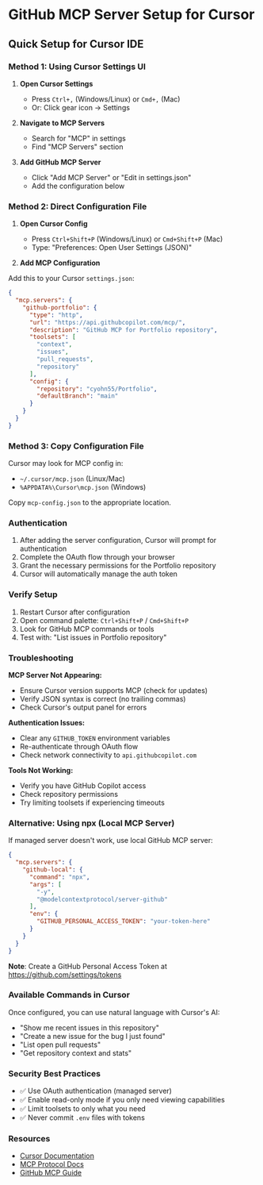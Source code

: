 # GitHub MCP Server Setup for Cursor

## Quick Setup for Cursor IDE

### Method 1: Using Cursor Settings UI

1. **Open Cursor Settings**
   - Press `Ctrl+,` (Windows/Linux) or `Cmd+,` (Mac)
   - Or: Click gear icon → Settings

2. **Navigate to MCP Servers**
   - Search for "MCP" in settings
   - Find "MCP Servers" section

3. **Add GitHub MCP Server**
   - Click "Add MCP Server" or "Edit in settings.json"
   - Add the configuration below

### Method 2: Direct Configuration File

1. **Open Cursor Config**
   - Press `Ctrl+Shift+P` (Windows/Linux) or `Cmd+Shift+P` (Mac)
   - Type: "Preferences: Open User Settings (JSON)"

2. **Add MCP Configuration**

Add this to your Cursor `settings.json`:

```json
{
  "mcp.servers": {
    "github-portfolio": {
      "type": "http",
      "url": "https://api.githubcopilot.com/mcp/",
      "description": "GitHub MCP for Portfolio repository",
      "toolsets": [
        "context",
        "issues",
        "pull_requests",
        "repository"
      ],
      "config": {
        "repository": "cyohn55/Portfolio",
        "defaultBranch": "main"
      }
    }
  }
}
```

### Method 3: Copy Configuration File

Cursor may look for MCP config in:
- `~/.cursor/mcp.json` (Linux/Mac)
- `%APPDATA%\Cursor\mcp.json` (Windows)

Copy `mcp-config.json` to the appropriate location.

### Authentication

1. After adding the server configuration, Cursor will prompt for authentication
2. Complete the OAuth flow through your browser
3. Grant the necessary permissions for the Portfolio repository
4. Cursor will automatically manage the auth token

### Verify Setup

1. Restart Cursor after configuration
2. Open command palette: `Ctrl+Shift+P` / `Cmd+Shift+P`
3. Look for GitHub MCP commands or tools
4. Test with: "List issues in Portfolio repository"

### Troubleshooting

**MCP Server Not Appearing:**
- Ensure Cursor version supports MCP (check for updates)
- Verify JSON syntax is correct (no trailing commas)
- Check Cursor's output panel for errors

**Authentication Issues:**
- Clear any `GITHUB_TOKEN` environment variables
- Re-authenticate through OAuth flow
- Check network connectivity to `api.githubcopilot.com`

**Tools Not Working:**
- Verify you have GitHub Copilot access
- Check repository permissions
- Try limiting toolsets if experiencing timeouts

### Alternative: Using npx (Local MCP Server)

If managed server doesn't work, use local GitHub MCP server:

```json
{
  "mcp.servers": {
    "github-local": {
      "command": "npx",
      "args": [
        "-y",
        "@modelcontextprotocol/server-github"
      ],
      "env": {
        "GITHUB_PERSONAL_ACCESS_TOKEN": "your-token-here"
      }
    }
  }
}
```

**Note**: Create a GitHub Personal Access Token at https://github.com/settings/tokens

### Available Commands in Cursor

Once configured, you can use natural language with Cursor's AI:
- "Show me recent issues in this repository"
- "Create a new issue for the bug I just found"
- "List open pull requests"
- "Get repository context and stats"

### Security Best Practices

- ✅ Use OAuth authentication (managed server)
- ✅ Enable read-only mode if you only need viewing capabilities
- ✅ Limit toolsets to only what you need
- ✅ Never commit `.env` files with tokens

### Resources

- [Cursor Documentation](https://cursor.sh/docs)
- [MCP Protocol Docs](https://modelcontextprotocol.io/)
- [GitHub MCP Guide](https://github.blog/ai-and-ml/generative-ai/a-practical-guide-on-how-to-use-the-github-mcp-server/)

